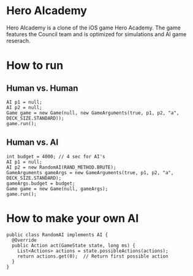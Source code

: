 # Hero AIcademy

Hero AIcademy is a clone of the iOS game Hero Academy. The game features the Council team and is optimized for simulations and AI game reserach.

# How to run

## Human vs. Human
```
AI p1 = null;
AI p2 = null;
Game game = new Game(null, new GameArguments(true, p1, p2, "a", DECK_SIZE.STANDARD));
game.run();
```

## Human vs. AI
```
int budget = 4000; // 4 sec for AI's
AI p1 = null;
AI p2 = new RandomAI(RAND_METHOD.BRUTE);
GameArguments gameArgs = new GameArguments(true, p1, p2, "a", DECK_SIZE.STANDARD);
gameArgs.budget = budget; 
Game game = new Game(null, gameArgs);
game.run();
```

# How to make your own AI
```
public class RandomAI implements AI {
  @Override
  public Action act(GameState state, long ms) {
    List<Actions> actions = state.possibleActions(actions);	
    return actions.get(0);  // Return first possible action
  }
}
```

